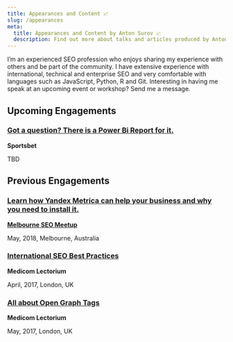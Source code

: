 ```yaml
---
title: Appearances and Content 📈
slug: /appearances
meta:
  title: Appearances and Content by Anton Surov 📈
  description: Find out more about talks and articles produced by Anton Surov. Would like to invite me - get in touch! Welcome to the sur-space!🧨
---
```

I’m an experienced SEO profession who enjoys sharing my experience with others and be part of the community. I have extensive experience with international, technical and enterprise SEO and very comfortable with languages such as JavaScript, Python, R and Git. Interesting in having me speak at an upcoming event or workshop? Send me a message.

## Upcoming Engagements

### [Got a question? There is a Power Bi Report for it.](https://www.sportsbet.com.au/)

**Sportsbet**

TBD

## Previous Engagements

### [Learn how Yandex Metrica can help your business and why you need to install it.](https://noti.st/antonsurov/2EqwKx/yandex-metrica-the-second-most-popular-web-analytics-tool-which-you-probably-havent-used)

[**Melbourne SEO Meetup**](https://eventil.com/events/melbourne-seo-meetup-yandex-metrica-and-gdpr)

May, 2018, Melbourne, Australia

### [International SEO Best Practices](https://noti.st/antonsurov/nbPKa9/intenranional-seo-best-practices)

**Medicom Lectorium**

April, 2017, London, UK

### [All about Open Graph Tags](https://noti.st/antonsurov/Pv88SY/all-about-open-graph-tags)

**Medicom Lectorium**

May, 2017, London, UK